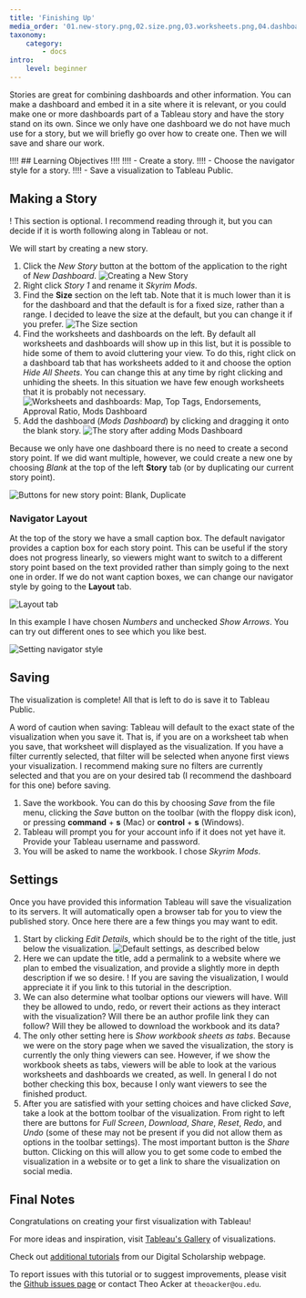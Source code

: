 ```yaml
---
title: 'Finishing Up'
media_order: '01.new-story.png,02.size.png,03.worksheets.png,04.dashboard-story.png,05.new-story-point.png,06.layout-tab.png,07.navigator-style.png,08.edit-details.png,09.details.png,10.share.png'
taxonomy:
    category:
        - docs
intro:
    level: beginner
---
```


Stories are great for combining dashboards and other information. You can make a dashboard and embed it in a site where it is relevant, or you could make one or more dashboards part of a Tableau story and have the story stand on its own. Since we only have one dashboard we do not have much use for a story, but we will briefly go over how to create one. Then we will save and share our work.

!!!! ## Learning Objectives
!!!! 
!!!! - Create a story.
!!!! - Choose the navigator style for a story.
!!!! - Save a visualization to Tableau Public.

## Making a Story

! This section is optional. I recommend reading through it, but you can decide if it is worth following along in Tableau or not.

We will start by creating a new story.

1. Click the _New Story_ button at the bottom of the application to the right of _New Dashboard_.
![Creating a New Story](01.new-story.png)
2. Right click _Story 1_ and rename it _Skyrim Mods_.
3. Find the **Size** section on the left tab. Note that it is much lower than it is for the dashboard and that the default is for a fixed size, rather than a range. I decided to leave the size at the default, but you can change it if you prefer.
![The Size section](02.size.png)
4. Find the worksheets and dashboards on the left. By default all worksheets and dashboards will show up in this list, but it is possible to hide some of them to avoid cluttering your view. To do this, right click on a dashboard tab that has worksheets added to it and choose the option _Hide All Sheets_. You can change this at any time by right clicking and unhiding the sheets. In this situation we have few enough worksheets that it is probably not necessary.
![Worksheets and dashboards: Map, Top Tags, Endorsements, Approval Ratio, Mods Dashboard](03.worksheets.png)
5. Add the dashboard (_Mods Dashboard_) by clicking and dragging it onto the blank story.
![The story after adding Mods Dashboard](04.dashboard-story.png)

Because we only have one dashboard there is no need to create a second story point. If we did want multiple, however, we could create a new one by choosing _Blank_ at the top of the left **Story** tab (or by duplicating our current story point).

![Buttons for new story point: Blank, Duplicate](05.new-story-point.png)

### Navigator Layout

At the top of the story we have a small caption box. The default navigator provides a caption box for each story point. This can be useful if the story does not progress linearly, so viewers might want to switch to a different story point based on the text provided rather than simply going to the next one in order. If we do not want caption boxes, we can change our navigator style by going to the **Layout** tab.

![Layout tab](06.layout-tab.png)

In this example I have chosen _Numbers_ and unchecked _Show Arrows_. You can try out different ones to see which you like best.

![Setting navigator style](07.navigator-style.png)

## Saving

The visualization is complete! All that is left to do is save it to Tableau Public.

A word of caution when saving: Tableau will default to the exact state of the visualization when you save it. That is, if you are on a worksheet tab when you save, that worksheet will displayed as the visualization. If you have a filter currently selected, that filter will be selected when anyone first views your visualization. I recommend making sure no filters are currently selected and that you are on your desired tab (I recommend the dashboard for this one) before saving.

1. Save the workbook. You can do this by choosing _Save_ from the file menu, clicking the _Save_ button on the toolbar (with the floppy disk icon), or pressing **command** + **s** (Mac) or **control** + **s** (Windows).
2. Tableau will prompt you for your account info if it does not yet have it. Provide your Tableau username and password.
3. You will be asked to name the workbook. I chose _Skyrim Mods_.

## Settings

Once you have provided this information Tableau will save the visualization to its servers. It will automatically open a browser tab for you to view the published story. Once here there are a few things you may want to edit.

1. Start by clicking _Edit Details_, which should be to the right of the title, just below the visualization.
![Default settings, as described below](09.details.png)
2. Here we can update the title, add a permalink to a website where we plan to embed the visualization, and provide a slightly more in depth description if we so desire.
! If you are saving the visualization, I would appreciate it if you link to this tutorial in the description.
3. We can also determine what toolbar options our viewers will have. Will they be allowed to undo, redo, or revert their actions as they interact with the visualization? Will there be an author profile link they can follow? Will they be allowed to download the workbook and its data?
4. The only other setting here is _Show workbook sheets as tabs_. Because we were on the story page when we saved the visualization, the story is currently the only thing viewers can see. However, if we show the workbook sheets as tabs, viewers will be able to look at the various worksheets and dashboards we created, as well. In general I do not bother checking this box, because I only want viewers to see the finished product.
5. After you are satisfied with your setting choices and have clicked _Save_, take a look at the bottom toolbar of the visualization. From right to left there are buttons for _Full Screen_, _Download_, _Share_, _Reset_, _Redo_, and _Undo_ (some of these may not be present if you did not allow them as options in the toolbar settings). The most important button is the _Share_ button. Clicking on this will allow you to get some code to embed the visualization in a website or to get a link to share the visualization on social media.

## Final Notes

Congratulations on creating your first visualization with Tableau!

For more ideas and inspiration, visit [Tableau's Gallery](https://public.tableau.com/en-us/gallery/?tab=viz-of-the-day&type=viz-of-the-day) of visualizations.

Check out [additional tutorials](https://libraries.ou.edu/content/digital-scholarship-lessons-and-tutorials) from our Digital Scholarship webpage.

To report issues with this tutorial or to suggest improvements, please visit the [Github issues page](https://github.com/ds-tutorials/tableau-skyrim/issues) or contact Theo Acker at `theoacker@ou.edu`.
